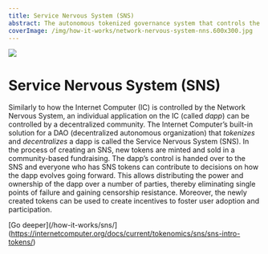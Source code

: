 ```yaml
---
title: Service Nervous System (SNS)
abstract: The autonomous tokenized governance system that controls the Internet Computer blockchain in a completely open, permissionless, and decentralized manner.
coverImage: /img/how-it-works/network-nervous-system-nns.600x300.jpg
---
```


![](/img/how-it-works/sns.600x300.png)

# Service Nervous System (SNS)

Similarly to how the Internet Computer (IC) is controlled by the Network Nervous System, an individual application on the IC (called *dapp*) can be controlled by a decentralized community. The Internet Computer’s built-in solution for a DAO (decentralized autonomous organization) that *tokenizes* and *decentralizes* a dapp is called the Service Nervous System (SNS). In the process of creating an SNS, new tokens are minted and sold in a community-based fundraising. The dapp’s control is handed over to the SNS and everyone who has SNS tokens can contribute to decisions on how the dapp evolves going forward. 
This allows distributing the power and ownership of the dapp over a number of parties, thereby eliminating single points of failure and gaining censorship resistance. Moreover, the newly created tokens can be used to create incentives to foster user adoption and participation.

[Go deeper](/how-it-works/sns/](https://internetcomputer.org/docs/current/tokenomics/sns/sns-intro-tokens/)
